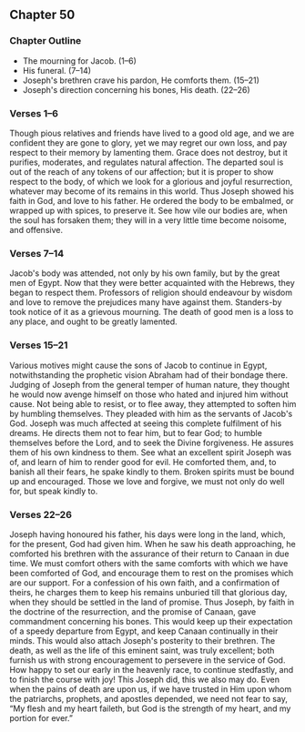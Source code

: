 ## Chapter 50

### Chapter Outline

- The mourning for Jacob. (1–6)
- His funeral. (7–14)
- Joseph's brethren crave his pardon, He comforts them. (15–21)
- Joseph's direction concerning his bones, His death. (22–26)

### Verses 1–6

Though pious relatives and friends have lived to a good old age, and we are confident they are gone to glory, yet we may regret our own loss, and pay respect to their memory by lamenting them. Grace does not destroy, but it purifies, moderates, and regulates natural affection. The departed soul is out of the reach of any tokens of our affection; but it is proper to show respect to the body, of which we look for a glorious and joyful resurrection, whatever may become of its remains in this world. Thus Joseph showed his faith in God, and love to his father. He ordered the body to be embalmed, or wrapped up with spices, to preserve it. See how vile our bodies are, when the soul has forsaken them; they will in a very little time become noisome, and offensive.

### Verses 7–14

Jacob's body was attended, not only by his own family, but by the great men of Egypt. Now that they were better acquainted with the Hebrews, they began to respect them. Professors of religion should endeavour by wisdom and love to remove the prejudices many have against them. Standers-by took notice of it as a grievous mourning. The death of good men is a loss to any place, and ought to be greatly lamented.

### Verses 15–21

Various motives might cause the sons of Jacob to continue in Egypt, notwithstanding the prophetic vision Abraham had of their bondage there. Judging of Joseph from the general temper of human nature, they thought he would now avenge himself on those who hated and injured him without cause. Not being able to resist, or to flee away, they attempted to soften him by humbling themselves. They pleaded with him as the servants of Jacob's God. Joseph was much affected at seeing this complete fulfilment of his dreams. He directs them not to fear him, but to fear God; to humble themselves before the Lord, and to seek the Divine forgiveness. He assures them of his own kindness to them. See what an excellent spirit Joseph was of, and learn of him to render good for evil. He comforted them, and, to banish all their fears, he spake kindly to them. Broken spirits must be bound up and encouraged. Those we love and forgive, we must not only do well for, but speak kindly to.

### Verses 22–26

Joseph having honoured his father, his days were long in the land, which, for the present, God had given him. When he saw his death approaching, he comforted his brethren with the assurance of their return to Canaan in due time. We must comfort others with the same comforts with which we have been comforted of God, and encourage them to rest on the promises which are our support. For a confession of his own faith, and a confirmation of theirs, he charges them to keep his remains unburied till that glorious day, when they should be settled in the land of promise. Thus Joseph, by faith in the doctrine of the resurrection, and the promise of Canaan, gave commandment concerning his bones. This would keep up their expectation of a speedy departure from Egypt, and keep Canaan continually in their minds. This would also attach Joseph's posterity to their brethren. The death, as well as the life of this eminent saint, was truly excellent; both furnish us with strong encouragement to persevere in the service of God. How happy to set our early in the heavenly race, to continue stedfastly, and to finish the course with joy! This Joseph did, this we also may do. Even when the pains of death are upon us, if we have trusted in Him upon whom the patriarchs, prophets, and apostles depended, we need not fear to say, “My flesh and my heart faileth, but God is the strength of my heart, and my portion for ever.”

